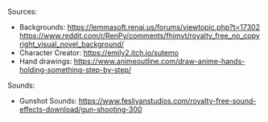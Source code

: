Sources:

- Backgrounds: https://lemmasoft.renai.us/forums/viewtopic.php?t=17302
https://www.reddit.com/r/RenPy/comments/fhjmvt/royalty_free_no_copyright_visual_novel_background/
- Character Creator: https://emily2.itch.io/sutemo
- Hand drawings: https://www.animeoutline.com/draw-anime-hands-holding-something-step-by-step/

Sounds:
- Gunshot Sounds: https://www.fesliyanstudios.com/royalty-free-sound-effects-download/gun-shooting-300


